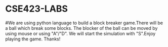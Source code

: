 # CSE423-LABS
#We are using python language to build a block breaker game.There will be a ball which break some blocks. The blocker of the ball can be moved by using mouse or using "A"/"D". We will start the simulation with "S".Enjoy playing the game. Thanks!
